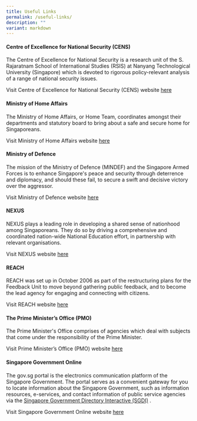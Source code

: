 ```yaml
---
title: Useful Links
permalink: /useful-links/
description: ""
variant: markdown
---
```

#### Centre of Excellence for National Security (CENS)
The Centre of Excellence for National Security is a research unit of the S. Rajaratnam School of International Studies (RSIS) at Nanyang Technological University (Singapore) which is devoted to rigorous policy-relevant analysis of a range of national security issues.

Visit Centre of Excellence for National Security (CENS) website [here](http://www.rsis.edu.sg/research/cens/) 

#### Ministry of Home Affairs
The Ministry of Home Affairs, or Home Team, coordinates amongst their departments and statutory board to bring about a safe and secure home for Singaporeans.

Visit Ministry of Home Affairs website [here](http://www.mha.gov.sg/) 

#### Ministry of Defence
The mission of the Ministry of Defence (MINDEF) and the Singapore Armed Forces is to enhance Singapore's peace and security through deterrence and diplomacy, and should these fail, to secure a swift and decisive victory over the aggressor.

Visit Ministry of Defence website [here](http://www.mindef.gov.sg/) 

#### NEXUS
NEXUS plays a leading role in developing a shared sense of nationhood among Singaporeans. They do so by driving a comprehensive and coordinated nation-wide National Education effort, in partnership with relevant organisations.

Visit NEXUS website [here](https://www.mindef.gov.sg/staticfile/nexus/index.html/) 

#### REACH
REACH was set up in October 2006 as part of the restructuring plans for the Feedback Unit to move beyond gathering public feedback, and to become the lead agency for engaging and connecting with citizens.

Visit REACH website [here](https://www.reach.gov.sg/) 

#### The Prime Minister’s Office (PMO)
The Prime Minister's Office comprises of agencies which deal with subjects that come under the responsibility of the Prime Minister.

Visit Prime Minister’s Office (PMO) website [here](http://www.pmo.gov.sg/) 

#### Singapore Government Online
The gov.sg portal is the electronics communication platform of the Singapore Government. The portal serves as a convenient gateway for you to locate information about the Singapore Government, such as information resources, e-services, and contact information of public service agencies via the [Singapore Government Directory Interactive (SGDI)](http://www.sgdi.gov.sg/) .

Visit Singapore Government Online website [here](http://www.gov.sg/)